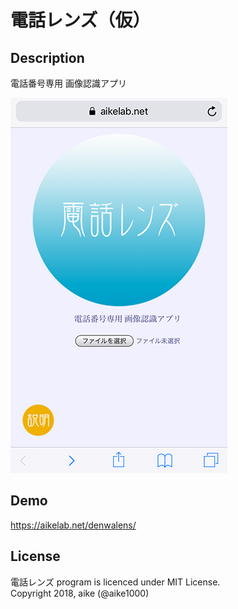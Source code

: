 電話レンズ（仮）
===

## Description
電話番号専用 画像認識アプリ

![image](ss.png)

## Demo
https://aikelab.net/denwalens/

## License
電話レンズ program is licenced under MIT License.  
Copyright 2018, aike (@aike1000)

